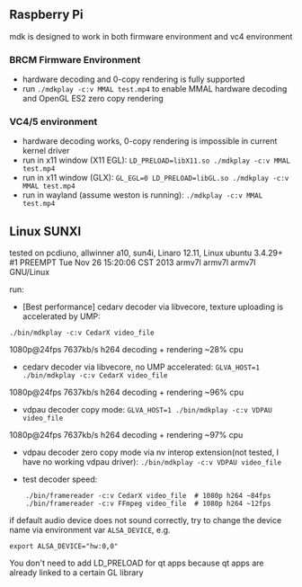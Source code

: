 ## Raspberry Pi

mdk is designed to work in both firmware environment and vc4 environment

### BRCM Firmware Environment
- hardware decoding and 0-copy rendering is fully supported
- run `./mdkplay -c:v MMAL test.mp4` to enable MMAL hardware decoding and OpenGL ES2 zero copy rendering

### VC4/5 environment
- hardware decoding works, 0-copy rendering is impossible in current kernel driver
- run in x11 window (X11 EGL): `LD_PRELOAD=libX11.so ./mdkplay -c:v MMAL test.mp4`
- run in x11 window (GLX): `GL_EGL=0 LD_PRELOAD=libGL.so ./mdkplay -c:v MMAL test.mp4`
- run in wayland (assume weston is running): `./mdkplay -c:v MMAL test.mp4`


## Linux SUNXI

tested on pcdiuno, allwinner a10, sun4i, Linaro 12.11, Linux ubuntu 3.4.29+ #1 PREEMPT Tue Nov 26 15:20:06 CST 2013 armv7l armv7l armv7l GNU/Linux

run:
- [Best performance] cedarv decoder via libvecore, texture uploading is accelerated by UMP:

`./bin/mdkplay -c:v CedarX video_file`

1080p@24fps 7637kb/s h264 decoding + rendering ~28% cpu

- cedarv decoder via libvecore, no UMP accelerated: `GLVA_HOST=1 ./bin/mdkplay -c:v CedarX video_file`

1080p@24fps 7637kb/s h264 decoding + rendering ~96% cpu

- vdpau decoder copy mode: `GLVA_HOST=1 ./bin/mdkplay -c:v VDPAU video_file`

1080p@24fps 7637kb/s h264 decoding + rendering ~97% cpu

- vdpau decoder zero copy mode via nv interop extension(not tested, I have no working vdpau driver): `./bin/mdkplay -c:v VDPAU video_file`

- test decoder speed:

```
    ./bin/framereader -c:v CedarX video_file  # 1080p h264 ~84fps
    ./bin/framereader -c:v FFmpeg video_file  # 1080p h264 ~12fps
```

if default audio device does not sound correctly, try to change the device name via environment var `ALSA_DEVICE`, e.g.

`export ALSA_DEVICE="hw:0,0"`


You don't need to add LD_PRELOAD for qt apps because qt apps are already linked to a certain GL library


